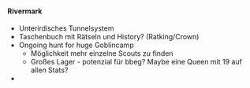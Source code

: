 #### Rivermark
- Unterirdisches Tunnelsystem
- Taschenbuch mit Rätseln und History? (Ratking/Crown)
- Ongoing hunt for huge Goblincamp
	- Möglichkeit mehr einzelne Scouts zu finden
	- Großes Lager - potenzial für bbeg? Maybe eine Queen mit 19 auf allen Stats?
- 

